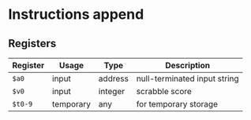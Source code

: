 # Instructions append

## Registers

| Register | Usage     | Type    | Description                  |
| -------- | --------- | ------- | ---------------------------- |
| `$a0`    | input     | address | null-terminated input string |
| `$v0`    | input     | integer | scrabble score               |
| `$t0-9`  | temporary | any     | for temporary storage        |
